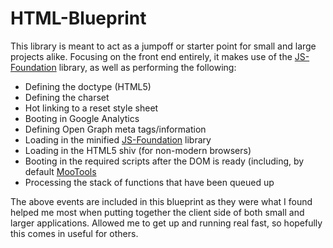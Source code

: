 HTML-Blueprint
===
This library is meant to act as a jumpoff or starter point for small and large
projects alike. Focusing on the front end entirely, it makes use of the
[JS-Foundation](https://github.com/onassar/JS-Foundation) library, as well as
performing the following:

 - Defining the doctype (HTML5)
 - Defining the charset
 - Hot linking to a reset style sheet
 - Booting in Google Analytics
 - Defining Open Graph meta tags/information
 - Loading in the minified
[JS-Foundation](https://github.com/onassar/JS-Foundation) library
 - Loading in the HTML5 shiv (for non-modern browsers)
 - Booting in the required scripts after the DOM is ready (including, by default
[MooTools](http://mootools.net/)
 - Processing the stack of functions that have been queued up

The above events are included in this blueprint as they were what I found helped
me most when putting together the client side of both small and larger
applications. Allowed me to get up and running real fast, so hopefully this
comes in useful for others.
